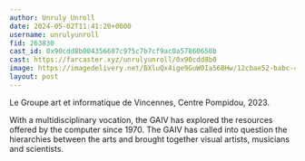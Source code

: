 ```yaml
---
author: Unruly Unroll
date: 2024-05-02T11:41:20+0000
username: unrulyunroll
fid: 263830
cast_id: 0x90cdd8b004356607c975c7b7cf9ac0a57860650b
cast: https://farcaster.xyz/unrulyunroll/0x90cdd8b0
image: https://imagedelivery.net/BXluQx4ige9GuW0Ia56BHw/12cbae52-babc-4133-3164-35acc2fd1500/original
layout: post
---
```


Le Groupe art et informatique de Vincennes, Centre Pompidou, 2023.

With a multidisciplinary vocation, the GAIV has explored the resources offered by the computer since 1970. The GAIV has called into question the hierarchies between the arts and brought together visual artists, musicians and scientists.

<img src='https://imagedelivery.net/BXluQx4ige9GuW0Ia56BHw/12cbae52-babc-4133-3164-35acc2fd1500/original' alt='' referrerpolicy='no-referrer'/>
<img src='https://imagedelivery.net/BXluQx4ige9GuW0Ia56BHw/f7f98e6a-dc3e-4ff3-de2b-1589a844a500/original' alt='' referrerpolicy='no-referrer'/>
